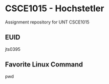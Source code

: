 # CSCE1015 - Hochstetler
Assignment repository for UNT CSCE1015
## EUID
jts0395
## Favorite Linux Command
pwd
